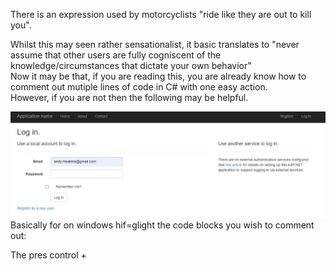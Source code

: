 There is an expression used by motorcyclists "ride like they are out to kill you".<br>
<p>Whilst this may seen rather sensationalist, it basic translates to "never assume that other users are fully cogniscent of the knowledge/circumstances that dictate your own behavior"<br>
Now it may be that, if you are reading this, you are already know how to comment out mutiple lines of code in C# with one easy action.<br>
However, if you are not then the following may be helpful.</p>
<img class="image" src="/docs/assets/Screenshot 2024-04-02 221206.png">
Basically for on windows hif=glight the code blocks you wish to comment out:

The pres control + 




